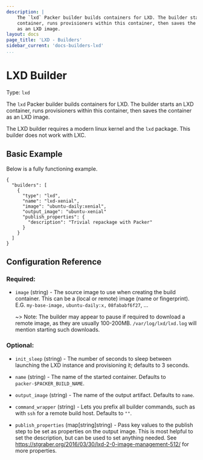 ```yaml
---
description: |
    The `lxd` Packer builder builds containers for LXD. The builder starts an LXD
    container, runs provisioners within this container, then saves the container
    as an LXD image.
layout: docs
page_title: 'LXD - Builders'
sidebar_current: 'docs-builders-lxd'
...
```


# LXD Builder

Type: `lxd`

The `lxd` Packer builder builds containers for LXD. The builder starts an LXD
container, runs provisioners within this container, then saves the container
as an LXD image.

The LXD builder requires a modern linux kernel and the `lxd` package.
This builder does not work with LXC.

## Basic Example

Below is a fully functioning example.

``` {.javascript}
{
  "builders": [
    {
      "type": "lxd",
      "name": "lxd-xenial",
      "image": "ubuntu-daily:xenial",
      "output_image": "ubuntu-xenial"
      "publish_properties": {
        "description": "Trivial repackage with Packer"
      }
    }
  ]
}
```


## Configuration Reference

### Required:

-  `image` (string) - The source image to use when creating the build
   container. This can be a (local or remote) image (name or fingerprint). E.G.
   `my-base-image,` `ubuntu-daily:x,` `08fababf6f27`, ...

    ~&gt; Note: The builder may appear to pause if required to download
    a remote image, as they are usually 100-200MB. `/var/log/lxd/lxd.log` will
    mention starting such downloads.

### Optional:

-  `init_sleep` (string) - The number of seconds to sleep between launching the
   LXD instance and provisioning it; defaults to 3 seconds.

-  `name` (string) - The name of the started container. Defaults to
   `packer-$PACKER_BUILD_NAME`.

-  `output_image` (string) - The name of the output artifact. Defaults to
   `name`.

-  `command_wrapper` (string) - Lets you prefix all builder commands, such as
   with `ssh` for a remote build host. Defaults to `""`.

- `publish_properties` (map[string]string) - Pass key values to the publish
   step to be set as properties on the output image. This is most helpful to
   set the description, but can be used to set anything needed.
   See https://stgraber.org/2016/03/30/lxd-2-0-image-management-512/
   for more properties.
